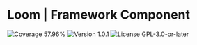 # Loom | Framework Component

<p>
<!-- Coverage Badge -->
<img src="https://img.shields.io/badge/Coverage-57.96%25-cb9b1c" alt="Coverage 57.96%">
<!-- Version Badge -->
<img src="https://img.shields.io/badge/Version-1.0.1-blue" alt="Version 1.0.1">
<!-- License Badge -->
<img src="https://img.shields.io/badge/License-GPL--3.0--or--later-40adbc" alt="License GPL-3.0-or-later">
</p>